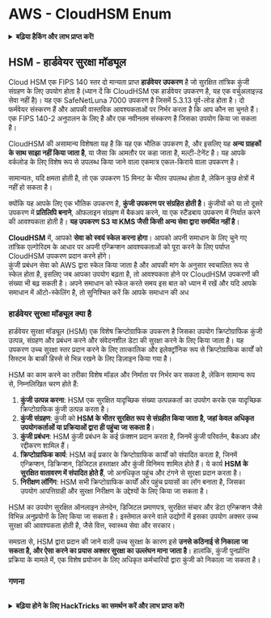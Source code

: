 # AWS - CloudHSM Enum

<details>

<summary><strong>बढ़िया हैकिंग और लाभ प्राप्त करें!</strong></summary>

* यदि आप अपनी कंपनी को **HackTricks में विज्ञापित करना चाहते हैं** या यदि आप **PEASS की नवीनतम संस्करण देखना चाहते हैं या HackTricks को PDF में डाउनलोड करना चाहते हैं** तो [**सदस्यता योजनाएं**](https://github.com/sponsors/carlospolop) देखें!
* [**आधिकारिक PEASS और HackTricks स्वैग**](https://peass.creator-spring.com) प्राप्त करें
* [**The PEASS Family**](https://opensea.io/collection/the-peass-family) की खोज करें, हमारा एकल [**NFTs**](https://opensea.io/collection/the-peass-family) संग्रह
* **शामिल हों** 💬 [**Discord समूह**](https://discord.gg/hRep4RUj7f) या [**टेलीग्राम समूह**](https://t.me/peass) में या **तक** मुझे **ट्विटर** 🐦 [**@carlospolopm**](https://twitter.com/carlospolopm)** का** **अनुसरण** करें।**
* **अपनी हैकिंग ट्रिक्स साझा करें, PRs के माध्यम से** [**HackTricks**](https://github.com/carlospolop/hacktricks) और [**HackTricks Cloud**](https://github.com/carlospolop/hacktricks-cloud) github repos को सबमिट करके।

</details>

## HSM - हार्डवेयर सुरक्षा मॉड्यूल

Cloud HSM एक FIPS 140 स्तर दो मान्यता प्राप्त **हार्डवेयर उपकरण** है जो सुरक्षित तांत्रिक कुंजी संग्रहण के लिए उपयोग होता है (ध्यान दें कि CloudHSM एक हार्डवेयर उपकरण है, यह एक वर्चुअलाइज़्ड सेवा नहीं है)। यह एक SafeNetLuna 7000 उपकरण है जिसमें 5.3.13 पूर्व-लोड होता है। दो फर्मवेयर संस्करण हैं और आपकी वास्तविक आवश्यकताओं पर निर्भर करता है कि आप कौन सा चुनते हैं। एक FIPS 140-2 अनुपालन के लिए है और एक नवीनतम संस्करण है जिसका उपयोग किया जा सकता है।

CloudHSM की असामान्य विशेषता यह है कि यह एक भौतिक उपकरण है, और इसलिए यह **अन्य ग्राहकों के साथ साझा नहीं किया जाता है**, या जैसा कि आमतौर पर कहा जाता है, मल्टी-टेनेंट है। यह आपके वर्कलोड के लिए विशेष रूप से उपलब्ध किया जाने वाला एकमात्र एकल-किराये वाला उपकरण है।

सामान्यतः, यदि क्षमता होती है, तो एक उपकरण 15 मिनट के भीतर उपलब्ध होता है, लेकिन कुछ क्षेत्रों में नहीं हो सकता है।

क्योंकि यह आपके लिए एक भौतिक उपकरण है, **कुंजी उपकरण पर संग्रहित होती है**। कुंजीयों को या तो दूसरे उपकरण में **प्रतिलिपि बनाने**, ऑफलाइन संग्रहण में बैकअप करने, या एक स्टैंडबाय उपकरण में निर्यात करने की आवश्यकता होती है। **यह उपकरण S3 या KMS जैसी किसी अन्य सेवा द्वारा समर्थित नहीं है**।

**CloudHSM** में, आपको **सेवा को स्वयं स्केल करना होगा**। आपको अपनी समाधान के लिए चुने गए तांत्रिक एल्गोरिदम के आधार पर अपनी एन्क्रिप्शन आवश्यकताओं को पूरा करने के लिए पर्याप्त CloudHSM उपकरण प्रदान करने होंगे।\
कुंजी प्रबंधन सेवा को AWS द्वारा स्केल किया जाता है और आपकी मांग के अनुसार स्वचालित रूप से स्केल होता है, इसलिए जब आपका उपयोग बढ़ता है, तो आवश्यकता होने पर CloudHSM उपकरणों की संख्या भी बढ़ सकती है। अपने समाधान को स्केल करते समय इस बात को ध्यान में रखें और यदि आपके समाधान में ऑटो-स्केलिंग है, तो सुनिश्चित करें कि आपके समाधान की अध
### हार्डवेयर सुरक्षा मॉड्यूल क्या है

हार्डवेयर सुरक्षा मॉड्यूल (HSM) एक विशेष क्रिप्टोग्राफिक उपकरण है जिसका उपयोग क्रिप्टोग्राफिक कुंजी उत्पन्न, संग्रहण और प्रबंधन करने और संवेदनशील डेटा की सुरक्षा करने के लिए किया जाता है। यह उपकरण उच्च सुरक्षा स्तर प्रदान करने के लिए तात्कालिक और इलेक्ट्रॉनिक रूप से क्रिप्टोग्राफिक कार्यों को सिस्टम के बाकी हिस्से से भिन्न रखने के लिए डिज़ाइन किया गया है।

HSM का काम करने का तरीका विशेष मॉडल और निर्माता पर निर्भर कर सकता है, लेकिन सामान्य रूप से, निम्नलिखित चरण होते हैं:

1. **कुंजी उत्पन्न करना**: HSM एक सुरक्षित यादृच्छिक संख्या उत्पन्नकर्ता का उपयोग करके एक यादृच्छिक क्रिप्टोग्राफिक कुंजी उत्पन्न करता है।
2. **कुंजी संग्रहण**: कुंजी को **HSM के भीतर सुरक्षित रूप से संग्रहीत किया जाता है, जहां केवल अधिकृत उपयोगकर्ताओं या प्रक्रियाओं द्वारा ही पहुंचा जा सकता है**।
3. **कुंजी प्रबंधन**: HSM कुंजी प्रबंधन के कई फ़ंक्शन प्रदान करता है, जिनमें कुंजी परिवर्तन, बैकअप और रद्दीकरण शामिल हैं।
4. **क्रिप्टोग्राफिक कार्य**: HSM कई प्रकार के क्रिप्टोग्राफिक कार्यों को संपादित करता है, जिनमें एन्क्रिप्शन, डिक्रिप्शन, डिजिटल हस्ताक्षर और कुंजी विनिमय शामिल होते हैं। ये कार्य **HSM के सुरक्षित वातावरण में संपादित होते हैं**, जो अनधिकृत पहुंच और टंगने से सुरक्षा प्रदान करता है।
5. **निरीक्षण लॉगिंग**: HSM सभी क्रिप्टोग्राफिक कार्यों और पहुंच प्रयासों का लॉग बनाता है, जिसका उपयोग आपत्तिग्राही और सुरक्षा निरीक्षण के उद्देश्यों के लिए किया जा सकता है।

HSM का उपयोग सुरक्षित ऑनलाइन लेनदेन, डिजिटल प्रमाणपत्र, सुरक्षित संचार और डेटा एन्क्रिप्शन जैसे विभिन्न अनुप्रयोगों के लिए किया जा सकता है। इस्तेमाल करने वाले उद्योगों में इसका उपयोग अक्सर उच्च सुरक्षा की आवश्यकता होती है, जैसे वित्त, स्वास्थ्य सेवा और सरकार।

समग्रता से, HSM द्वारा प्रदान की जाने वाली उच्च सुरक्षा के कारण इसे **उनसे कठिनाई से निकाला जा सकता है, और ऐसा करने का प्रयास अक्सर सुरक्षा का उल्लंघन माना जाता है**। हालांकि, कुंजी पुनर्प्राप्ति प्रक्रिया के मामले में, एक विशेष प्रयोजन के लिए अधिकृत कर्मचारियों द्वारा कुंजी को निकाला जा सकता है।

### गणना
```
```
<details>

<summary><strong>बढ़िया होने के लिए HackTricks का समर्थन करें और लाभ प्राप्त करें!</strong></summary>

* यदि आप अपनी कंपनी को **HackTricks में विज्ञापित करना चाहते हैं** या यदि आप **PEASS के नवीनतम संस्करण देखना चाहते हैं या HackTricks को PDF में डाउनलोड करना चाहते हैं** तो [**सदस्यता योजनाएं**](https://github.com/sponsors/carlospolop) देखें!
* [**आधिकारिक PEASS & HackTricks स्वैग**](https://peass.creator-spring.com) प्राप्त करें
* [**The PEASS Family**](https://opensea.io/collection/the-peass-family) की खोज करें, हमारा संग्रह अनन्य [**NFTs**](https://opensea.io/collection/the-peass-family)
* **शामिल हों** 💬 [**Discord समूह**](https://discord.gg/hRep4RUj7f) या [**टेलीग्राम समूह**](https://t.me/peass) में या **फॉलो** करें मुझे **ट्विटर** पर 🐦 [**@carlospolopm**](https://twitter.com/carlospolopm)**.**
* **अपने हैकिंग ट्रिक्स साझा करें, PRs सबमिट करके** [**HackTricks**](https://github.com/carlospolop/hacktricks) और [**HackTricks Cloud**](https://github.com/carlospolop/hacktricks-cloud) github repos में.

</details>
